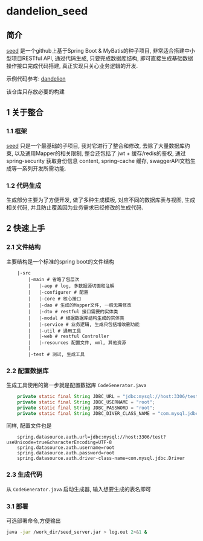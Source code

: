 # dandelion_seed

## 简介

[seed](https://github.com/lihengming/spring-boot-api-project-seed "") 是一个github上基于Spring Boot & MyBatis的种子项目, 非常适合搭建中小型项目RESTful API, 通过代码生成, 只要完成数据库结构, 即可直接生成基础数据操作接口完成代码搭建, 真正实现只关心业务逻辑的开发.

示例代码参考: [dandelion](https://github.com/MlightShadow/dandelion)

该仓库只存放必要的构建

## 1 关于整合

### 1.1 框架

[seed](https://github.com/lihengming/spring-boot-api-project-seed "") 只是一个最基础的子项目, 我对它进行了整合和修改, 去除了大量数据库约束, 以及通用Mapper的相关限制, 整合还包括了 jwt + 缓存/redis的鉴权, 通过spring-security 获取身份信息 content, spring-cache 缓存, swaggerAPI文档生成等一系列开发所需功能.

### 1.2 代码生成

生成部分主要为了方便开发, 做了多种生成模板, 对应不同的数据库表与视图, 生成相关代码, 并且防止覆盖因为业务需求已经修改的生成代码.

## 2 快速上手

### 2.1 文件结构

主要结构是一个标准的spring boot的文件结构

```none
    |-src
        |-main # 省略了包层次
        |   |-aop # log, 多数据源切面和注解
        |   |-configurer # 配置
        |   |-core # 核心接口
        |   |-dao # 生成的Mapper文件, 一般无需修改
        |   |-dto # restful 接口需要的实体类
        |   |-modal # 根据数据库结构生成的实体类
        |   |-service # 业务逻辑, 生成只包括增改删功能
        |   |-util # 通用工具
        |   |-web # restful Controller
        |   |-resources 配置文件, xml, 其他资源
        |
        |-test # 测试, 生成工具
```

### 2.2 配置数据库

生成工具使用的第一步就是配置数据库
`CodeGenerator.java`

```java
    private static final String JDBC_URL = "jdbc:mysql://host:3306/test";
    private static final String JDBC_USERNAME = "root";
    private static final String JDBC_PASSWORD = "root";
    private static final String JDBC_DIVER_CLASS_NAME = "com.mysql.jdbc.Driver";
```

同样, 配置文件也是

```prop
    spring.datasource.auth.url=jdbc:mysql://host:3306/test?useUnicode=true&characterEncoding=UTF-8
    spring.datasource.auth.username=root
    spring.datasource.auth.password=root
    spring.datasource.auth.driver-class-name=com.mysql.jdbc.Driver
```

### 2.3 生成代码

从 `CodeGenerator.java` 启动生成器, 输入想要生成的表名即可

### 3.1 部署

可选部署命令,方便输出

```bash
java -jar /work_dir/seed_server.jar > log.out 2>&1 &
```
